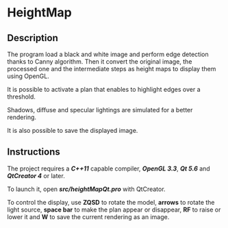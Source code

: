 # HeightMap

## Description
The program load a black and white image and perform edge detection thanks to Canny algorithm. Then it convert the original image, the processed one and the intermediate steps as height maps to display them using OpenGL. 

It is possible to activate a plan that enables to highlight edges over a threshold. 

Shadows, diffuse and specular lightings are simulated for a better rendering.

It is also possible to save the displayed image.


## Instructions
The project requires a ***C++11*** capable compiler, ***OpenGL 3.3***, ***Qt 5.6*** and ***QtCreator 4*** or later.

To launch it, open ***src/heightMapQt.pro*** with QtCreator.

To control the display, use **ZQSD** to rotate the model, **arrows** to rotate the light source, **space bar** to make the plan appear or disappear, **RF** to raise or lower it and **W** to save the current rendering as an image.
